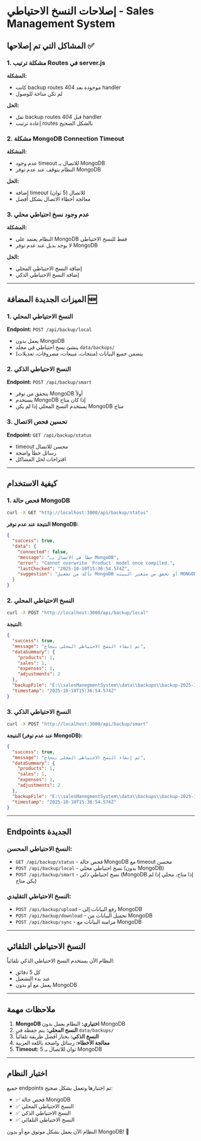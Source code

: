 # إصلاحات النسخ الاحتياطي - Sales Management System

## المشاكل التي تم إصلاحها ✅

### 1. مشكلة ترتيب Routes في server.js
**المشكلة:** 
- كانت backup routes موجودة بعد 404 handler
- لم تكن متاحة للوصول

**الحل:**
- نقل backup routes قبل 404 handler
- إعادة ترتيب routes بالشكل الصحيح

### 2. مشكلة MongoDB Connection Timeout
**المشكلة:**
- عدم وجود timeout للاتصال بـ MongoDB
- النظام يتوقف عند عدم توفر MongoDB

**الحل:**
- إضافة timeout للاتصال (5 ثوان)
- معالجة أخطاء الاتصال بشكل أفضل

### 3. عدم وجود نسخ احتياطي محلي
**المشكلة:**
- النظام يعتمد على MongoDB فقط للنسخ الاحتياطي
- لا يوجد بديل عند عدم توفر MongoDB

**الحل:**
- إضافة النسخ الاحتياطي المحلي
- إضافة النسخ الاحتياطي الذكي

---

## الميزات الجديدة المضافة 🆕

### 1. النسخ الاحتياطي المحلي
**Endpoint:** `POST /api/backup/local`
- يعمل بدون MongoDB
- ينشئ نسخ احتياطي في مجلد `data/backups/`
- يتضمن جميع البيانات (منتجات، مبيعات، مصروفات، تعديلات)

### 2. النسخ الاحتياطي الذكي
**Endpoint:** `POST /api/backup/smart`
- يتحقق من توفر MongoDB أولاً
- يستخدم MongoDB إذا كان متاح
- يستخدم النسخ المحلي إذا لم يكن MongoDB متاح

### 3. تحسين فحص الاتصال
**Endpoint:** `GET /api/backup/status`
- timeout محسن للاتصال
- رسائل خطأ واضحة
- اقتراحات لحل المشاكل

---

## كيفية الاستخدام

### 1. فحص حالة MongoDB
```bash
curl -X GET "http://localhost:3000/api/backup/status"
```

**النتيجة عند عدم توفر MongoDB:**
```json
{
  "success": true,
  "data": {
    "connected": false,
    "message": "خطأ في الاتصال بـ MongoDB",
    "error": "Cannot overwrite `Product` model once compiled.",
    "lastChecked": "2025-10-10T15:36:54.574Z",
    "suggestion": "تأكد من تشغيل MongoDB أو تحقق من متغير البيئة MONGODB_URI"
  }
}
```

### 2. النسخ الاحتياطي المحلي
```bash
curl -X POST "http://localhost:3000/api/backup/local"
```

**النتيجة:**
```json
{
  "success": true,
  "message": "تم إنشاء النسخ الاحتياطي المحلي بنجاح",
  "dataSummary": {
    "products": 1,
    "sales": 1,
    "expenses": 1,
    "adjustments": 2
  },
  "backupFile": "E:\\salesManegmentSystem\\data\\backups\\backup-2025-10-10T15-36-54-574Z.json",
  "timestamp": "2025-10-10T15:36:54.574Z"
}
```

### 3. النسخ الاحتياطي الذكي
```bash
curl -X POST "http://localhost:3000/api/backup/smart"
```

**النتيجة (عند عدم توفر MongoDB):**
```json
{
  "success": true,
  "message": "تم إنشاء النسخ الاحتياطي المحلي بنجاح",
  "dataSummary": {
    "products": 1,
    "sales": 1,
    "expenses": 1,
    "adjustments": 2
  },
  "backupFile": "E:\\salesManegmentSystem\\data\\backups\\backup-2025-10-10T15-36-54-574Z.json",
  "timestamp": "2025-10-10T15:36:54.574Z"
}
```

---

## Endpoints الجديدة

### النسخ الاحتياطي المحسن:
- `GET /api/backup/status` - فحص حالة MongoDB مع timeout محسن
- `POST /api/backup/local` - نسخ احتياطي محلي (بدون MongoDB)
- `POST /api/backup/smart` - نسخ احتياطي ذكي (MongoDB إذا متاح، محلي إذا لم يكن متاح)

### النسخ الاحتياطي التقليدي:
- `POST /api/backup/upload` - رفع البيانات إلى MongoDB
- `POST /api/backup/download` - تحميل البيانات من MongoDB
- `POST /api/backup/sync` - مزامنة البيانات مع MongoDB

---

## النسخ الاحتياطي التلقائي

النظام الآن يستخدم النسخ الاحتياطي الذكي تلقائياً:
- كل 5 دقائق
- عند بدء التشغيل
- يعمل مع أو بدون MongoDB

---

## ملاحظات مهمة

1. **MongoDB اختياري:** النظام يعمل بدون MongoDB
2. **النسخ المحلي:** يتم حفظه في `data/backups/`
3. **النسخ الذكي:** يختار أفضل طريقة تلقائياً
4. **معالجة الأخطاء:** رسائل واضحة باللغة العربية
5. **Timeout:** 5 ثوان للاتصال بـ MongoDB

---

## اختبار النظام

جميع endpoints تم اختبارها وتعمل بشكل صحيح:
- ✅ فحص حالة MongoDB
- ✅ النسخ الاحتياطي المحلي
- ✅ النسخ الاحتياطي الذكي
- ✅ النسخ الاحتياطي التلقائي

النظام الآن يعمل بشكل موثوق مع أو بدون MongoDB! 🎉
